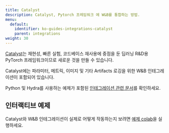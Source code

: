 ```yaml
---
title: Catalyst
description: Catalyst, Pytorch 프레임워크 에 W&B를 통합하는 방법.
menu:
  default:
    identifier: ko-guides-integrations-catalyst
    parent: integrations
weight: 30
---
```


[Catalyst](https://github.com/catalyst-team/catalyst)는 재현성, 빠른 실험, 코드베이스 재사용에 중점을 둔 딥러닝 R&D용 PyTorch 프레임워크이므로 새로운 것을 만들 수 있습니다.

Catalyst에는 파라미터, 메트릭, 이미지 및 기타 Artifacts 로깅을 위한 W&B 인테그레이션이 포함되어 있습니다.

Python 및 Hydra를 사용하는 예제가 포함된 [인테그레이션 관련 문서](https://catalyst-team.github.io/catalyst/api/loggers.html#catalyst.loggers.wandb.WandbLogger)를 확인하세요.

## 인터랙티브 예제

Catalyst와 W&B 인테그레이션이 실제로 어떻게 작동하는지 보려면 [예제 colab](https://colab.research.google.com/drive/1PD0LnXiADCtt4mu7bzv7VfQkFXVrPxJq?usp=sharing)을 실행하세요.
